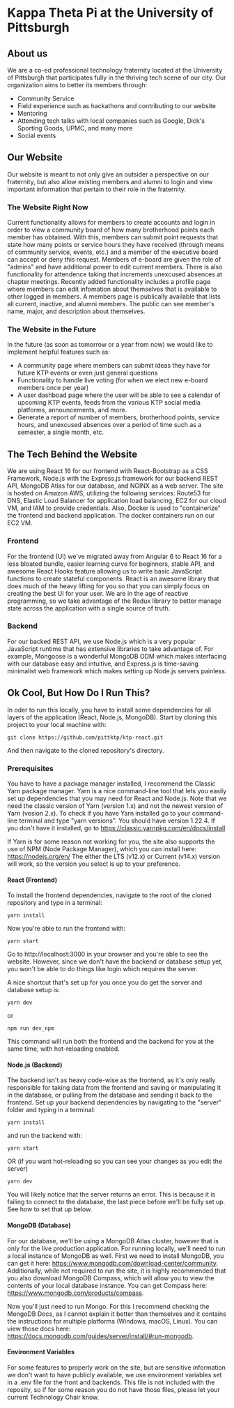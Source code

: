 # Kappa Theta Pi at the University of Pittsburgh

## About us
We are a co-ed professional technology fraternity located at the University of Pittsburgh that participates fully in the thriving tech scene of our city. Our organization aims to better its members through:
* Community Service
* Field experience such as hackathons and contributing to our website
* Mentoring
* Attending tech talks with local companies such as Google, Dick's Sporting Goods, UPMC, and many more
* Social events

## Our Website
Our website is meant to not only give an outsider a perspective on our fraternity, but also allow existing members and alumni to login and view important information that pertain to their role in the fraternity.

### The Website Right Now
Current functionality allows for members to create accounts and login in order to view a community board of how many brotherhood points each member has obtained. With this, members can submit point requests that state how many points or service hours they have received (through means of community service, events, etc.) and a member of the executive board can accept or deny this request. Members of e-board are given the role of "admins" and have additional power to edit current members. There is also functionality for attendence taking that increments unexcused absences at chapter meetings. Recently added functionality includes a profile page where members can edit infomation about themselves that is available to other logged in members. A members page is publically available that lists all current, inactive, and alumni members. The public can see member's name, major, and description about themselves.

### The Website in the Future
In the future (as soon as tomorrow or a year from now) we would like to implement helpful features such as:
* A community page where members can submit ideas they have for future KTP events or even just general questions
* Functionality to handle live voting (for when we elect new e-board members once per year)
* A user dashboad page where the user will be able to see a calendar of upcoming KTP events, feeds from the various KTP social media platforms, announcements, and more.
* Generate a report of number of members, brotherhood points, service hours, and unexcused absences over a period of time such as a semester, a single month, etc.

## The Tech Behind the Website
We are using React 16 for our frontend with React-Bootstrap as a CSS Framework, Node.js with the Express.js framework for our backend REST API, MongoDB Atlas for our database, and NGINX as a web server. The site is hosted on Amazon AWS, utilizing the following services: Route53 for DNS, Elastic Load Balancer for application load balancing, EC2 for our cloud VM, and IAM to provide credentials. Also, Docker is used to "containerize" the frontend and backend application. The docker containers run on our EC2 VM.

### Frontend
For the frontend (UI) we've migrated away from Angular 6 to React 16 for a less bloated bundle, easier learning curve for beginners, stable API, and awesome React Hooks feature allowing us to write basic JavaScript functions to create stateful components. React is an awesome library that does much of the heavy lifting for you so that you can simply focus on creating the best UI for your user. We are in the age of reactive programming, so we take advantage of the Redux library to better manage state across the application with a single source of truth.

### Backend
For our backed REST API, we use Node.js which is a very popular JavaScript runtime that has extensive libraries to take advantage of. For example, Mongoose is a wonderful MongoDB ODM which makes interfacing with our database easy and intuitive, and Express.js is time-saving minimalist web framework which makes setting up Node.js servers painless.

## Ok Cool, But How Do I Run This?
In oder to run this locally, you have to install some dependencies for all layers of the application (React, Node.js, MongoDB). Start by cloning this project to your local machine with:
```
git clone https://github.com/pittktp/ktp-react.git
```
And then navigate to the cloned repository's directory.

### Prerequisites
You have to have a package manager installed, I recommend the Classic Yarn package manager. Yarn is a nice command-line tool that lets you easily set up dependencies that you may need for React and Node.js. Note that we need the classic version of Yarn (version 1.x) and not the newest version of Yarn (vesion 2.x).
To check if you have Yarn installed go to your command-line terminal and type "yarn versions". You should have version 1.22.4.
If you don't have it installed, go to https://classic.yarnpkg.com/en/docs/install

If Yarn is for some reason not working for you, the site also supports the use of NPM (Node Package Manager), which you can install here: https://nodejs.org/en/
The either the LTS (v12.x) or Current (v14.x) version will work, so the version you select is up to your preference. 

#### React (Frontend)
To install the frontend dependencies, navigate to the root of the cloned repository and type in a terminal:
```
yarn install
```
Now you're able to run the frontend with:
```
yarn start
```
Go to http://localhost:3000 in your browser and you're able to see the website. However, since we don't have the backend or database setup yet, you won't be able to do things like login which requires the server.

A nice shortcut that's set up for you once you do get the server and database setup is:
```
yarn dev
```
or
```
npm run dev_npm
```
This command will run both the frontend and the backend for you at the same time, with hot-reloading enabled.

#### Node.js (Backend)
The backend isn't as heavy code-wise as the frontend, as it's only really responsible for taking data from the frontend and saving or manipulating it in the database, or pulling from the database and sending it back to the frontend. Set up your backend dependencies by navigating to the "server" folder and typing in a terminal:
```
yarn install
```
and run the backend with:
```
yarn start
```
OR (if you want hot-reloading so you can see your changes as you edit the server)
```
yarn dev
```
You will likely notice that the server returns an error. This is because it is failing to connect to the database, the last piece before we'll be fully set up. See how to set that up below.

#### MongoDB (Database)
For our database, we'll be using a MongoDB Atlas cluster, however that is only for the live production application. For running locally, we'll need to run a local instance of MongoDB as well. First we need to install MongoDB, you can get it here: https://www.mongodb.com/download-center/community. Additionally, while not required to run the site, it is highly recommended that you also download MongoDB Compass, which will allow you to view the contents of your local database instance. You can get Compass here: https://www.mongodb.com/products/compass.

Now you'll just need to run Mongo. For this I recommend checking the MongoDB Docs, as I cannot explain it better than themselves and it contains the instructions for multiple platforms (Windows, macOS, Linux). You can view those docs here: https://docs.mongodb.com/guides/server/install/#run-mongodb.

#### Environment Variables
For some features to properly work on the site, but are sensitive information we don't want to have publicly available, we use environment variables set in a .env file for the front and backends. This file is not included with the reposity, so if for some reason you do not have those files, please let your current Technology Chair know.
